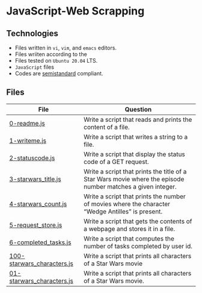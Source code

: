 # JavaScript-Web Scrapping

## Technologies

- Files written in ```vi```, ```vim```, and ```emacs``` editors. 
- Files wriiten according to the 
- Files tested on ```Ubuntu 20.04``` LTS.
- ```JavaScript``` files 
- Codes are [semistandard](https://standardjs.com/rules.html) compliant. 

## Files

| File   | Question |
|--------|------------|
|[0-readme.js](0-readme.js)|Write a script that reads and prints the content of a file.|
|[1-writeme.js](1-writeme.js)|Write a script that writes a string to a file.|
|[2-statuscode.js](2-statuscode.js)|Write a script that display the status code of a GET request.|
|[3-starwars_title.js](3-starwars_title.js)|Write a script that prints the title of a Star Wars movie where the episode number matches a given integer.|
|[4-starwars_count.js](4-starwars_count.js)|Write a script that prints the number of movies where the character “Wedge Antilles” is present.|
|[5-request_store.js](5-request_store.js)|Write a script that gets the contents of a webpage and stores it in a file.|
|[6-completed_tasks.js](6-completed_tasks.js)|Write a script that computes the number of tasks completed by user id.|
|[100-starwars_characters.js](100-starwars_characters.js)|Write a script that prints all characters of a Star Wars movie|
|[01-starwars_characters.js](01-starwars_characters.js)|Write a script that prints all characters of a Star Wars movie.|
